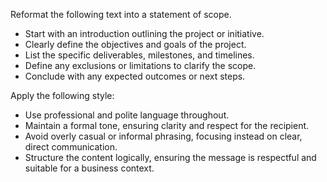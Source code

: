 Reformat the following text into a statement of scope.  
- Start with an introduction outlining the project or initiative.  
- Clearly define the objectives and goals of the project.  
- List the specific deliverables, milestones, and timelines.  
- Define any exclusions or limitations to clarify the scope.  
- Conclude with any expected outcomes or next steps.


Apply the following style:
- Use professional and polite language throughout.  
- Maintain a formal tone, ensuring clarity and respect for the recipient.  
- Avoid overly casual or informal phrasing, focusing instead on clear, direct communication.  
- Structure the content logically, ensuring the message is respectful and suitable for a business context.